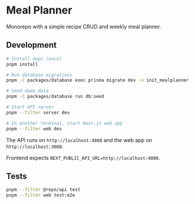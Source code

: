 # Meal Planner

Monorepo with a simple recipe CRUD and weekly meal planner.

## Development

```bash
# Install deps (once)
pnpm install

# Run database migrations
pnpm -C packages/database exec prisma migrate dev -n init_mealplanner

# Seed demo data
pnpm -C packages/database run db:seed

# Start API server
pnpm --filter server dev

# In another terminal, start Next.js web app
pnpm --filter web dev
```

The API runs on `http://localhost:4000` and the web app on `http://localhost:3000`.

Frontend expects `NEXT_PUBLIC_API_URL=http://localhost:4000`.

## Tests

```bash
pnpm --filter @repo/api test
pnpm --filter web test:e2e
```

